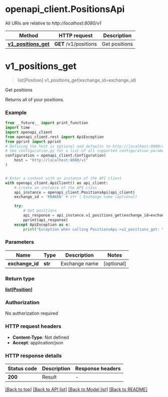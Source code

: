# openapi_client.PositionsApi

All URIs are relative to *http://localhost:8080/v1*

Method | HTTP request | Description
------------- | ------------- | -------------
[**v1_positions_get**](PositionsApi.md#v1_positions_get) | **GET** /v1/positions | Get positions


# **v1_positions_get**
> list[Position] v1_positions_get(exchange_id=exchange_id)

Get positions

Returns all of your positions.

### Example

```python
from __future__ import print_function
import time
import openapi_client
from openapi_client.rest import ApiException
from pprint import pprint
# Defining the host is optional and defaults to http://localhost:8080/v1
# See configuration.py for a list of all supported configuration parameters.
configuration = openapi_client.Configuration(
    host = "http://localhost:8080/v1"
)


# Enter a context with an instance of the API client
with openapi_client.ApiClient() as api_client:
    # Create an instance of the API class
    api_instance = openapi_client.PositionsApi(api_client)
    exchange_id = 'KRAKEN' # str | Exchange name (optional)

    try:
        # Get positions
        api_response = api_instance.v1_positions_get(exchange_id=exchange_id)
        pprint(api_response)
    except ApiException as e:
        print("Exception when calling PositionsApi->v1_positions_get: %s\n" % e)
```

### Parameters

Name | Type | Description  | Notes
------------- | ------------- | ------------- | -------------
 **exchange_id** | **str**| Exchange name | [optional] 

### Return type

[**list[Position]**](Position.md)

### Authorization

No authorization required

### HTTP request headers

 - **Content-Type**: Not defined
 - **Accept**: application/json

### HTTP response details
| Status code | Description | Response headers |
|-------------|-------------|------------------|
**200** | Result |  -  |

[[Back to top]](#) [[Back to API list]](../README.md#documentation-for-api-endpoints) [[Back to Model list]](../README.md#documentation-for-models) [[Back to README]](../README.md)

